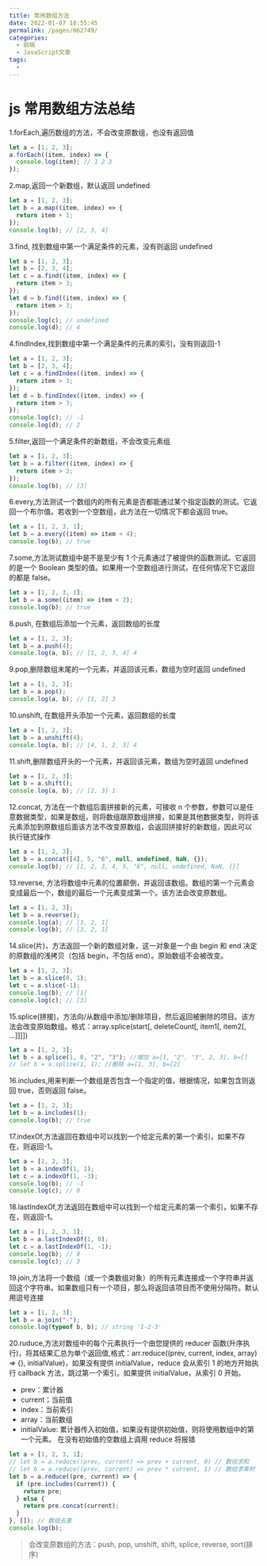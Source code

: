 ```yaml
---
title: 常用数组方法
date: 2022-01-07 18:55:45
permalink: /pages/062749/
categories: 
  - 前端
  - JavaScript文章
tags: 
  - 
---
```


# js 常用数组方法总结

1.forEach,遍历数组的方法，不会改变原数组，也没有返回值

```js
let a = [1, 2, 3];
a.forEach((item, index) => {
  console.log(item); // 1 2 3
});
```

2.map,返回一个新数组，默认返回 undefined

```js
let a = [1, 2, 3];
let b = a.map((item, index) => {
  return item + 1;
});
console.log(b); // [2, 3, 4]
```

3.find, 找到数组中第一个满足条件的元素，没有则返回 undefined

```js
let a = [1, 2, 3];
let b = [2, 3, 4];
let c = a.find((item, index) => {
  return item > 3;
});
let d = b.find((item, index) => {
  return item > 3;
});
console.log(c); // undefined
console.log(d); // 4
```

4.findIndex,找到数组中第一个满足条件的元素的索引，没有则返回-1

```js
let a = [1, 2, 3];
let b = [2, 3, 4];
let c = a.findIndex((item, index) => {
  return item > 3;
});
let d = b.findIndex((item, index) => {
  return item > 3;
});
console.log(c); // -1
console.log(d); // 2
```

5.filter,返回一个满足条件的新数组，不会改变元素组

```js
let a = [1, 2, 3];
let b = a.filter((item, index) => {
  return item > 2;
});
console.log(b); // [3]
```

6.every,方法测试一个数组内的所有元素是否都能通过某个指定函数的测试。它返回一个布尔值。若收到一个空数组，此方法在一切情况下都会返回 true。

```js
let a = [1, 2, 3, 1];
let b = a.every((item) => item < 4);
console.log(b); // true
```

7.some,方法测试数组中是不是至少有 1 个元素通过了被提供的函数测试。它返回的是一个 Boolean 类型的值。如果用一个空数组进行测试，在任何情况下它返回的都是 false。

```js
let a = [1, 2, 3, 1];
let b = a.some((item) => item < 2);
console.log(b); // true
```

8.push, 在数组后添加一个元素，返回数组的长度

```js
let a = [1, 2, 3];
let b = a.push(4);
console.log(a, b); // [1, 2, 3, 4] 4
```

9.pop,删除数组末尾的一个元素，并返回该元素，数组为空时返回 undefined

```js
let a = [1, 2, 3];
let b = a.pop();
console.log(a, b); // [1, 2] 3
```

10.unshift, 在数组开头添加一个元素，返回数组的长度

```js
let a = [1, 2, 3];
let b = a.unshift(4);
console.log(a, b); // [4, 1, 2, 3] 4
```

11.shift,删除数组开头的一个元素，并返回该元素，数组为空时返回 undefined

```js
let a = [1, 2, 3];
let b = a.shift();
console.log(a, b); // [2, 3] 1
```

12.concat, 方法在一个数组后面拼接新的元素，可接收 n 个参数，参数可以是任意数据类型，如果是数组，则将数组跟原数组拼接，如果是其他数据类型，则将该元素添加到原数组后面该方法不改变原数组，会返回拼接好的新数组，因此可以 执行链式操作

```js
let a = [1, 2, 3];
let b = a.concat([4], 5, "6", null, undefined, NaN, {});
console.log(b); // [1, 2, 3, 4, 5, "6", null, undefined, NaN, {}]
```

13.reverse, 方法将数组中元素的位置颠倒，并返回该数组。数组的第一个元素会变成最后一个，数组的最后一个元素变成第一个。该方法会改变原数组。

```js
let a = [1, 2, 3];
let b = a.reverse();
console.log(a); // [3, 2, 1]
console.log(b); // [3, 2, 1]
```

14.slice(片)，方法返回一个新的数组对象，这一对象是一个由 begin 和 end 决定的原数组的浅拷贝（包括 begin，不包括 end）。原始数组不会被改变。

```js
let a = [1, 2, 3];
let b = a.slice(0, 1);
let c = a.slice(-1);
console.log(b); // [1]
console.log(c); // [3]
```

15.splice(拼接)，方法向/从数组中添加/删除项目，然后返回被删除的项目。该方法会改变原始数组。格式：array.splice(start[, deleteCount[, item1[, item2[, ...]]]])

```js
let a = [1, 2, 3];
let b = a.splice(1, 0, "2", "3"); //增加 a=[1, "2", "3", 2, 3], b=[]
// let b = a.splice(1, 1); //删除 a=[1, 3], b=[2]
```

16.includes,用来判断一个数组是否包含一个指定的值，根据情况，如果包含则返回 true，否则返回 false。

```js
let a = [1, 2, 3];
let b = a.includes(1);
console.log(b); // true
```

17.indexOf,方法返回在数组中可以找到一个给定元素的第一个索引，如果不存在，则返回-1。

```js
let a = [1, 2, 3];
let b = a.indexOf(1, 1);
let c = a.indexOf(1, -3);
console.log(b); // -1
console.log(c); // 0
```

18.lastIndexOf,方法返回在数组中可以找到一个给定元素的第一个索引，如果不存在，则返回-1。

```js
let a = [1, 2, 3, 1];
let b = a.lastIndexOf(1, 0);
let c = a.lastIndexOf(1, -1);
console.log(b); // 0
console.log(c); // 3
```

19.join,方法将一个数组（或一个类数组对象）的所有元素连接成一个字符串并返回这个字符串。如果数组只有一个项目，那么将返回该项目而不使用分隔符。默认用逗号连接

```js
let a = [1, 2, 3];
let b = a.join("-");
console.log(typeof b, b); // string '1-2-3'
```

20.ruduce,方法对数组中的每个元素执行一个由您提供的 reducer 函数(升序执行)，将其结果汇总为单个返回值,格式：arr.reduce((prev, current, index, array) => {}, initialValue)，如果没有提供 initialValue，reduce 会从索引 1 的地方开始执行 callback 方法，跳过第一个索引。如果提供 initialValue，从索引 0 开始。

- prev：累计器
- current；当前值
- index：当前索引
- array：当前数组
- initialValue: 累计器传入初始值，如果没有提供初始值，则将使用数组中的第一个元素。 在没有初始值的空数组上调用 reduce 将报错

```js
let a = [1, 2, 3, 1];
// let b = a.reduce((prev, current) => prev + current, 0) // 数组求和
// let b = a.reduce((prev, current) => prev * current, 1) // 数组求乘积
let b = a.reduce((pre, current) => {
  if (pre.includes(current)) {
    return pre;
  } else {
    return pre.concat(current);
  }
}, []); // 数组去重
console.log(b);
```

> 会改变原数组的方法：push, pop, unshift, shift, splice, reverse, sort(排序)
